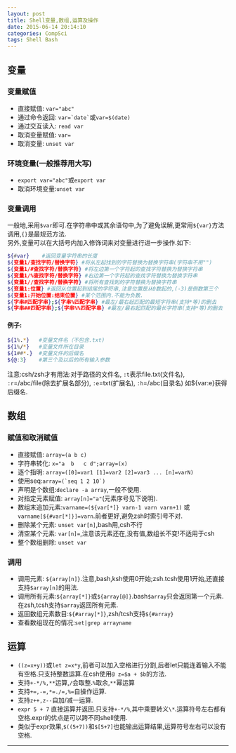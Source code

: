 ```yaml
---
layout: post
title: Shell变量,数组,运算及操作
date: 2015-06-14 20:14:10
categories: CompSci
tags: Shell Bash
---
```


## 变量
### 变量赋值
- 直接赋值: `var="abc"`
- 通过命令返回: `` var=`date` ``或`var=$(date)`
- 通过交互读入: `read var`
- 取消变量赋值: `var=`
- 取消变量: `unset var`

### 环境变量(一般推荐用大写)
- `export var="abc"`或`export var`
- 取消环境变量:`unset var`

### 变量调用
一般地,采用`$var`即可.在字符串中或其余语句中,为了避免误解,更常用`${var}`方法调用,`{}`是最规范方法.  
另外,变量可以在大括号内加入修饰词来对变量进行进一步操作.如下:  

~~~ bash
${#var}    #返回变量字符串的长度
${变量1/查找字符/替换字符} #将从左起找到的字符替换为替换字符串(字符串不用"")
${变量1/#查找字符/替换字符} #将左边第一个字符起的查找字符替换为替换字符串
${变量1/%查找字符/替换字符} #右边第一个字符起的查找字符替换为替换字符串
${变量1//查找字符/替换字符} #将所有查找到的字符替换为替换字符串
${变量1:位置} #返回从位置起到结尾的字符串,注意位置是从0数起的,(-3)是倒数第三个
${变量1:开始位置:结束位置} #某个范围内.不能为负数.
${字串#匹配字串};${字串%匹配字串} #最左/最右起匹配的最短字符串(支持*等)的删去
${字串##匹配字串};${字串%%匹配字串} #最左/最右起匹配的最长字符串(支持*等)的删去
~~~

#### 例子:

~~~ bash
${1%.*}   #变量文件名（不包含.txt)
${1%/*}   #变量文件所在目录
${1##*.}  #变量文件的后缀名
${@:3}    #第三个及以后的所有输入参数
~~~
注意:csh/zsh才有用法:对于路径的文件名, `:t`表示file.txt(文件名), `:r`=/abc/file(除去扩展名部分), `:e`=txt(扩展名), `:h`=/abc(目录名) 如${var:e}获得后缀名.

## 数组
### 赋值和取消赋值

- 直接赋值: `array=(a b c)`
- 字符串转化: `x="a  b	c d";array=(x)`
- 逐个指明: `array=([0]=var1 [1]=var2 [2]=var3 ... [n]=varN)`
- 使用seq:``array=(`seq 1 2 10`)``
- 声明是个数组:`declare -a array`,一般不使用.
- 对指定元素赋值: `array[n]="a"`(元素序号见下说明).
- 数组末追加元素:`varname=(${var[*]} varn-1 varn varn+1)` 或 `varname[${#var[*]}]=varn`.前者更好,避免zsh时索引号不对.
- 删除某个元素: `unset var[n]`,bash用,csh不行
- 清空某个元素: `var[n]=`,注意该元素还在,没有值,数组长不变!不适用于csh
- 整个数组删除: `unset var`           

### 调用

- 调用元素: `${array[n]}`.注意,bash,ksh使用0开始;zsh.tcsh使用1开始,还直接支持`$array[n]`的用法.
- 调用所有元素:`${array[*]}`或`${array[@]}`.bash`$array`只会返回第一个元素.在zsh,tcsh支持`$array`返回所有元素.
- 返回数组元素数目:`${#array[*]}`,zsh/tcsh支持`${#array}`
- 查看数组现在的情况:`set|grep arrayname`

## 运算

- `((z=x+y))`或`let z=x*y`,前者可以加入空格进行分割,后者let只能连着输入不能有空格.只支持整数运算.在csh使用`@ z=$a + $b`的方法.
- 支持`+-*/%,**`运算,`/`会取整.`%`取余,`**`幂运算
- 支持`+=,-=,*=./=,%=`自操作运算.
- 支持`z++,z--`自加/减一运算.
- `expr 5 + 7` 直接运算并返回.只支持`+-*/%`,其中乘要转义`\*`.运算符号左右都有空格.expr的优点是可以跨不同shell使用.
- 类似于expr效果,`$((5+7))`和`$[5+7]`也能输出运算结果,运算符号左右可以没有空格.

---
